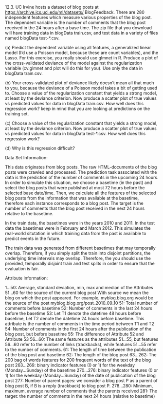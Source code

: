 12.3. UC Irvine hosts a dataset of blog posts at https://archive.ics.uci.edu/ml/datasets/
BlogFeedback. There are 280 independent features which measure various
properties of the blog post. The dependent variable is the number of comments
that the blog post received in the 24 hours after a base time. The zip
file that you download will have training data in blogData train.csv, and
test data in a variety of files named blogData test-*.csv.

(a) Predict the dependent variable using all features, a generalized linear
model (I’d use a Poisson model, because these are count variables), and
the Lasso. For this exercise, you really should use glmnet in R. Produce
a plot of the cross-validated deviance of the model against the regularization
variable (cv.glmnet and plot will do this for you). Use only the
data in blogData train.csv.

(b) Your cross-validated plot of deviance likely doesn’t mean all that much to
you, because the deviance of a Poisson model takes a bit of getting used
to. Choose a value of the regularization constant that yields a strong
model, at least by the deviance criterion. Now produce a scatter plot
of true values vs predicted values for data in blogData train.csv. How
well does this regression work? keep in mind that you are looking at
predictions on the training set.

(c) Choose a value of the regularization constant that yields a strong model,
at least by the deviance criterion. Now produce a scatter plot of true
values vs predicted values for data in blogData test-*.csv. How well
does this regression work?

(d) Why is this regression difficult?

Data Set Information:

This data originates from blog posts. The raw HTML-documents 
of the blog posts were crawled and processed. 
The prediction task associated with the data is the prediction 
of the number of comments in the upcoming 24 hours. In order 
to simulate this situation, we choose a basetime (in the past) 
and select the blog posts that were published at most 
72 hours before the selected base date/time. Then, we calculate 
all the features of the selected blog posts from the information 
that was available at the basetime, therefore each instance 
corresponds to a blog post. The target is the number of 
comments that the blog post received in the next 24 hours 
relative to the basetime. 

In the train data, the basetimes were in the years 
2010 and 2011. In the test data the basetimes were 
in February and March 2012. This simulates the real-world 
situtation in which training data from the past is available 
to predict events in the future. 

The train data was generated from different basetimes that may 
temporally overlap. Therefore, if you simply split the train 
into disjoint partitions, the underlying time intervals may 
overlap. Therefore, the you should use the provided, temporally 
disjoint train and test splits in order to ensure that the 
evaluation is fair.


Attribute Information:

1...50: 
Average, standard deviation, min, max and median of the 
Attributes 51...60 for the source of the current blog post 
With source we mean the blog on which the post appeared. 
For example, myblog.blog.org would be the source of 
the post myblog.blog.org/post_2010_09_10 
51: Total number of comments before basetime 
52: Number of comments in the last 24 hours before the 
basetime 
53: Let T1 denote the datetime 48 hours before basetime, 
Let T2 denote the datetime 24 hours before basetime. 
This attribute is the number of comments in the time period 
between T1 and T2 
54: Number of comments in the first 24 hours after the 
publication of the blog post, but before basetime 
55: The difference of Attribute 52 and Attribute 53 
56...60: 
The same features as the attributes 51...55, but 
features 56...60 refer to the number of links (trackbacks), 
while features 51...55 refer to the number of comments. 
61: The length of time between the publication of the blog post 
and basetime 
62: The length of the blog post 
63...262: 
The 200 bag of words features for 200 frequent words of the 
text of the blog post 
263...269: binary indicator features (0 or 1) for the weekday 
(Monday...Sunday) of the basetime 
270...276: binary indicator features (0 or 1) for the weekday 
(Monday...Sunday) of the date of publication of the blog 
post 
277: Number of parent pages: we consider a blog post P as a 
parent of blog post B, if B is a reply (trackback) to 
blog post P. 
278...280: 
Minimum, maximum, average number of comments that the 
parents received 
281: The target: the number of comments in the next 24 hours 
(relative to basetime)
